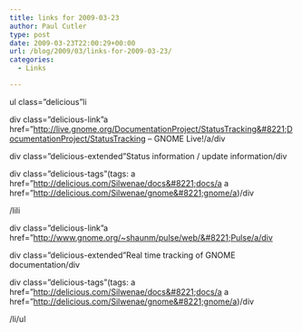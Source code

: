 ```yaml
---
title: links for 2009-03-23
author: Paul Cutler
type: post
date: 2009-03-23T22:00:29+00:00
url: /blog/2009/03/links-for-2009-03-23/
categories:
  - Links

---
```

ul class=&#8221;delicious&#8221;li
                  
div class=&#8221;delicious-link&#8221;a href=&#8221;http://live.gnome.org/DocumentationProject/StatusTracking&#8221;DocumentationProject/StatusTracking &#8211; GNOME Live!/a/div
                  
div class=&#8221;delicious-extended&#8221;Status information / update information/div
                  
div class=&#8221;delicious-tags&#8221;(tags: a href=&#8221;http://delicious.com/Silwenae/docs&#8221;docs/a a href=&#8221;http://delicious.com/Silwenae/gnome&#8221;gnome/a)/div
              
/lili
                  
div class=&#8221;delicious-link&#8221;a href=&#8221;http://www.gnome.org/~shaunm/pulse/web/&#8221;Pulse/a/div
                  
div class=&#8221;delicious-extended&#8221;Real time tracking of GNOME documentation/div
                  
div class=&#8221;delicious-tags&#8221;(tags: a href=&#8221;http://delicious.com/Silwenae/docs&#8221;docs/a a href=&#8221;http://delicious.com/Silwenae/gnome&#8221;gnome/a)/div
              
/li/ul